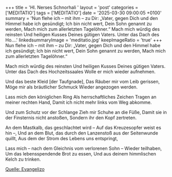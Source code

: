 +++
title = 'Hl. Nerses Schnorhali  '
layout = 'post'
categories = ['MEDITATIO']
tags = ['MEDITATIO']
date = '2025-03-30 09:00:05 +0100'
summary = 'Nun flehe ich – mit ihm – zu Dir: „Vater, gegen Dich und den Himmel habe ich gesündigt; Ich bin nicht wert, Dein Sohn genannt zu werden, Mach mich zum allerletzten Tagelöhner.“   Mach mich würdig des reinsten Und heiligen Kusses Deines gütigen Vaters. Unter das Dach des Ho....'
linkedsummaryImage = 'meditatio.jpg'
keepImageRatio = 'true'
+++
Nun flehe ich – mit ihm – zu Dir:
„Vater, gegen Dich und den Himmel habe ich gesündigt;
Ich bin nicht wert, Dein Sohn genannt zu werden,
Mach mich zum allerletzten Tagelöhner.“
 
Mach mich würdig des reinsten
Und heiligen Kusses Deines gütigen Vaters.
Unter das Dach des Hochzeitssaales
Wolle er mich wieder aufnehmen.<!--more-->
 
Und das beste Kleid [der Taufgnade],
Das Räuber mir vom Leib gerissen,
Möge mir als bräutlicher Schmuck
Wieder angezogen werden.
 
Lass mich den königlichen Ring
Als herrschaftliches Zeichen
Tragen an meiner rechten Hand,
Damit ich nicht mehr links vom Weg abkomme.
 
Und zum Schutz vor der Schlange
Zieh mir Schuhe an die Füße,
Damit sie in der Finsternis nicht anstoßen,
Sondern ihr den Kopf zertreten.
 
An dem Mastkalb, das geschlachtet wird
– Auf das Kreuzesopfer weist es hin –,
Und an dem Blut, das durch den Lanzenstoß aus der Seitenwunde quillt,
Aus dem der Strom des Lebens uns entspringt,
 
Lass mich – nach dem Gleichnis vom verlorenen Sohn –
Wieder teilhaben,
Um das lebensspendende Brot zu essen,
Und aus deinem himmlischen Kelch zu trinken.




[Quelle: Evangelizo](https://evangeliumtagfuertag.org/DE/gospel)
